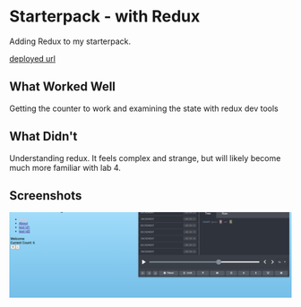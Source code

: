 # Starterpack - with Redux

Adding Redux to my starterpack.

[deployed url](https://confident-davinci-91dfdf.netlify.app/)

## What Worked Well

Getting the counter to work and examining the state with redux dev tools

## What Didn't

Understanding redux. It feels complex and strange, but will likely become much more familiar with lab 4.

## Screenshots

![](src/img/scRedux.png)
